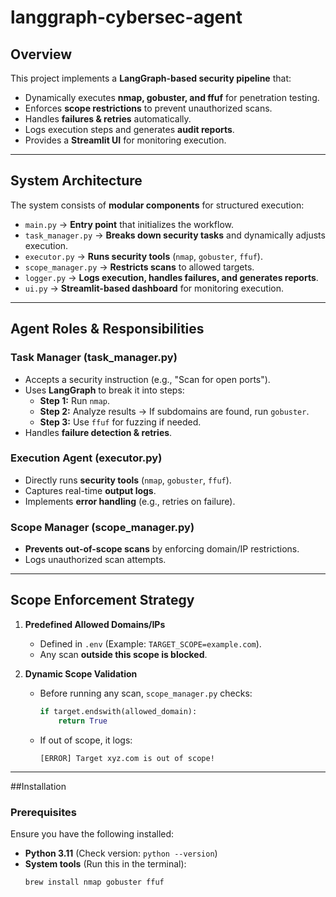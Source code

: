 # langgraph-cybersec-agent

## Overview
This project implements a **LangGraph-based security pipeline** that:
- Dynamically executes **nmap, gobuster, and ffuf** for penetration testing.
- Enforces **scope restrictions** to prevent unauthorized scans.
- Handles **failures & retries** automatically.
- Logs execution steps and generates **audit reports**.
- Provides a **Streamlit UI** for monitoring execution.

---

## System Architecture
The system consists of **modular components** for structured execution:

- `main.py` → **Entry point** that initializes the workflow.
- `task_manager.py` → **Breaks down security tasks** and dynamically adjusts execution.
- `executor.py` → **Runs security tools** (`nmap`, `gobuster`, `ffuf`).
- `scope_manager.py` → **Restricts scans** to allowed targets.
- `logger.py` → **Logs execution, handles failures, and generates reports**.
- `ui.py` → **Streamlit-based dashboard** for monitoring execution.

---

## Agent Roles & Responsibilities
### **Task Manager (task_manager.py)**
- Accepts a security instruction (e.g., "Scan for open ports").
- Uses **LangGraph** to break it into steps:
  - **Step 1:** Run `nmap`.
  - **Step 2:** Analyze results → If subdomains are found, run `gobuster`.
  - **Step 3:** Use `ffuf` for fuzzing if needed.
- Handles **failure detection & retries**.

### **Execution Agent (executor.py)**
- Directly runs **security tools** (`nmap`, `gobuster`, `ffuf`).
- Captures real-time **output logs**.
- Implements **error handling** (e.g., retries on failure).

### **Scope Manager (scope_manager.py)**
- **Prevents out-of-scope scans** by enforcing domain/IP restrictions.
- Logs unauthorized scan attempts.

---

## Scope Enforcement Strategy
1. **Predefined Allowed Domains/IPs**  
   - Defined in `.env` (Example: `TARGET_SCOPE=example.com`).
   - Any scan **outside this scope is blocked**.

2. **Dynamic Scope Validation**  
   - Before running any scan, `scope_manager.py` checks:
     ```python
     if target.endswith(allowed_domain):
         return True
     ```
   - If out of scope, it logs:
     ```
     [ERROR] Target xyz.com is out of scope!
     ```

---

##Installation

### **Prerequisites**
Ensure you have the following installed:
- **Python 3.11** (Check version: `python --version`)
- **System tools** (Run this in the terminal):
  ```sh
  brew install nmap gobuster ffuf
